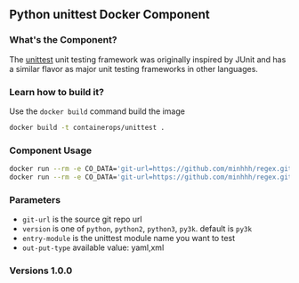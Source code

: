 ## Python unittest Docker Component

### What's the Component?
The [unittest](https://docs.python.org/3/library/unittest.html) unit testing framework was originally inspired by JUnit and has a similar flavor as major unit testing frameworks in other languages.

### Learn how to build it?
Use the `docker build` command build the image
```bash
docker build -t containerops/unittest .
```

### Component Usage
```bash
docker run --rm -e CO_DATA='git-url=https://github.com/minhhh/regex.git entry-module=test.test_regex' containerops/unittest
docker run --rm -e CO_DATA='git-url=https://github.com/minhhh/regex.git entry-module=test.test_regex version=python' containerops/unittest
```

### Parameters
- `git-url` is the source git repo url
- `version` is one of `python`, `python2`, `python3`, `py3k`.  default is `py3k`
- `entry-module` is the unittest module name you want to test
- `out-put-type` available value: yaml,xml

### Versions 1.0.0
